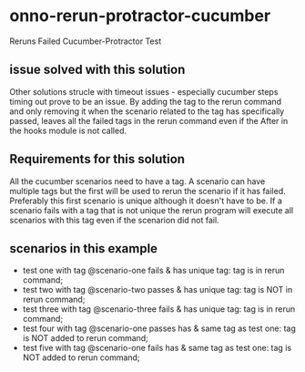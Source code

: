 # onno-rerun-protractor-cucumber
Reruns Failed Cucumber-Protractor Test

## issue solved with this solution
Other solutions strucle with timeout issues - especially cucumber steps timing out prove to be an issue. By adding the tag to the rerun command and only removing it when the scenario related to the tag has specifically passed, leaves all the failed tags in the rerun command even if the After in the hooks module is not called. 

## Requirements for this solution 
All the cucumber scenarios need to have a tag. A scenario can have multiple tags but the first will be used to rerun the scenario if it has failed. Preferably this first scenario is unique although it doesn't have to be. If a scenario fails with a tag that is not unique the rerun program will execute all scenarios with this tag even if the scenarion did not fail. 

## scenarios in this example
* test one with tag @scenario-one fails & has unique tag: tag is in rerun command; 
* test two with tag @scenario-two passes & has unique tag: tag is NOT in rerun command; 
* test three with tag @scenario-three fails & has unique tag: tag is in rerun command; 
* test four with tag @scenario-one passes has & same tag as test one: tag is NOT added to rerun command;
* test five with tag @scenario-one fails has & same tag as test one: tag is NOT added to rerun command; 
